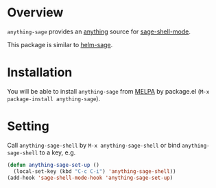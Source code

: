 # Overview
`anything-sage` provides an [anything](https://github.com/emacs-anything/anything)
 source for
[sage-shell-mode](https://github.com/stakemori/sage-shell-mode).

This package is similar to
[helm-sage](https://github.com/stakemori/helm-sage).

# Installation
You will be able to install `anything-sage` from
[MELPA](https://github.com/milkypostman/melpa.git) by package.el
(`M-x package-install anything-sage`).

# Setting
Call `anything-sage-shell` by `M-x anything-sage-shell`
or bind `anything-sage-shell` to a key, e.g.

```lisp
(defun anything-sage-set-up ()
  (local-set-key (kbd "C-c C-i") 'anything-sage-shell))
(add-hook 'sage-shell-mode-hook 'anything-sage-set-up)
```
